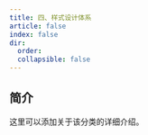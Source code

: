 ```yaml
---
title: 四、样式设计体系
article: false
index: false
dir:
  order: 
  collapsible: false
---
```


## 简介

这里可以添加关于该分类的详细介绍。
